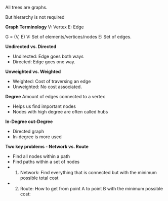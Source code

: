 All trees are graphs.

But hierarchy is not required

**Graph Terminology**
V: Vertex
E: Edge

G = (V, E)
V: Set of elements/vertices/nodes
E: Set of edges.

**Undirected vs. Directed**
- Undirected: Edge goes both ways
- Directed: Edge goes one way.

**Unweighted vs. Weighted**
- Weighted: Cost of traversing an edge
- Unweighted: No cost associated.

**Degree**
Amount of edges connected to a vertex
- Helps us find important nodes
- Nodes with high degree are often called hubs

**In-Degree out-Degree**
- Directed graph
- In-degree is more used

**Two key problems - Network vs. Route**
- Find all nodes within a path
- Find paths within a set of nodes
- 1. Network: Find everything that is connected but with the minimum possible total cost
- 2. Route: How to get from point A to point B with the minimum possible cost:
